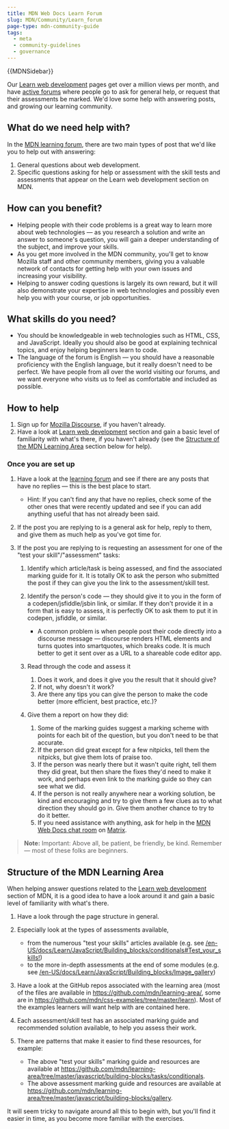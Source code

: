 ```yaml
---
title: MDN Web Docs Learn Forum
slug: MDN/Community/Learn_forum
page-type: mdn-community-guide
tags:
  - meta
  - community-guidelines
  - governance
---
```

{{MDNSidebar}}

Our [Learn web development](/en-US/docs/Learn) pages get over a million views per month, and have [active forums](https://discourse.mozilla.org/c/mdn/learn/250) where people go to ask for general help, or request that their assessments be marked. We'd love some help with answering posts, and growing our learning community.

## What do we need help with?

In the [MDN learning forum](https://discourse.mozilla.org/c/mdn/learn/250), there are two main types of post that we'd like you to help out with answering:

1. General questions about web development.
2. Specific questions asking for help or assessment with the skill tests and assessments that appear on the Learn web development section on MDN.

## How can you benefit?

- Helping people with their code problems is a great way to learn more about web technologies — as you research a solution and write an answer to someone's question, you will gain a deeper understanding of the subject, and improve your skills.
- As you get more involved in the MDN community, you'll get to know Mozilla staff and other community members, giving you a valuable network of contacts for getting help with your own issues and increasing your visibility.
- Helping to answer coding questions is largely its own reward, but it will also demonstrate your expertise in web technologies and possibly even help you with your course, or job opportunities.

## What skills do you need?

- You should be knowledgeable in web technologies such as HTML, CSS, and JavaScript. Ideally you should also be good at explaining technical topics, and enjoy helping beginners learn to code.
- The language of the forum is English — you should have a reasonable proficiency with the English language, but it really doesn't need to be perfect. We have people from all over the world visiting our forums, and we want everyone who visits us to feel as comfortable and included as possible.

## How to help

1. Sign up for [Mozilla Discourse](https://discourse.mozilla.org/), if you haven't already.
2. Have a look at [Learn web development](/en-US/docs/Learn) section and gain a basic level of familiarity with what's there, if you haven't already (see the [Structure of the MDN Learning Area](#structure_of_the_mdn_learning_area) section below for help).

### Once you are set up

1. Have a look at the [learning forum](https://discourse.mozilla.org/c/mdn/learn/250) and see if there are any posts that have no replies — this is the best place to start.

   - Hint: If you can't find any that have no replies, check some of the other ones that were recently updated and see if you can add anything useful that has not already been said.

2. If the post you are replying to is a general ask for help, reply to them, and give them as much help as you've got time for.
3. If the post you are replying to is requesting an assessment for one of the "test your skill"/"assessment" tasks:

   1. Identify which article/task is being assessed, and find the associated marking guide for it. It is totally OK to ask the person who submitted the post if they can give you the link to the assessment/skill test.
   2. Identify the person's code — they should give it to you in the form of a codepen/jsfiddle/jsbin link, or similar. If they don't provide it in a form that is easy to assess, it is perfectly OK to ask them to put it in codepen, jsfiddle, or similar.

      - A common problem is when people post their code directly into a discourse message — discourse renders HTML elements and turns quotes into smartquotes, which breaks code. It is much better to get it sent over as a URL to a shareable code editor app.

   3. Read through the code and assess it

      1. Does it work, and does it give you the result that it should give?
      2. If not, why doesn't it work?
      3. Are there any tips you can give the person to make the code better (more efficient, best practice, etc.)?

   4. Give them a report on how they did:

      1. Some of the marking guides suggest a marking scheme with points for each bit of the question, but you don't need to be that accurate.
      2. If the person did great except for a few nitpicks, tell them the nitpicks, but give them lots of praise too.
      3. If the person was nearly there but it wasn't quite right, tell them they did great, but then share the fixes they'd need to make it work, and perhaps even link to the marking guide so they can see what we did.
      4. If the person is not really anywhere near a working solution, be kind and encouraging and try to give them a few clues as to what direction they should go in. Give them another chance to try to do it better.
      5. If you need assistance with anything, ask for help in the [MDN Web Docs chat room](https://chat.mozilla.org/#/room/#mdn:mozilla.org) on [Matrix](https://wiki.mozilla.org/Matrix).

> **Note:** Important: Above all, be patient, be friendly, be kind. Remember — most of these folks are beginners.

## Structure of the MDN Learning Area

When helping answer questions related to the [Learn web development](/en-US/docs/Learn) section of MDN, it is a good idea to have a look around it and gain a basic level of familiarity with what's there.

1. Have a look through the page structure in general.
2. Especially look at the types of assessments available,

   - from the numerous "test your skills" articles available (e.g. see [/en-US/docs/Learn/JavaScript/Building_blocks/conditionals#Test_your_skills!](/en-US/docs/Learn/JavaScript/Building_blocks/conditionals#test_your_skills!))
   - to the more in-depth assessments at the end of some modules (e.g. see [/en-US/docs/Learn/JavaScript/Building_blocks/Image_gallery](/en-US/docs/Learn/JavaScript/Building_blocks/Image_gallery))

3. Have a look at the GitHub repos associated with the learning area (most of the files are available in <https://github.com/mdn/learning-area/>, some are in <https://github.com/mdn/css-examples/tree/master/learn>). Most of the examples learners will want help with are contained here.
4. Each assessment/skill test has an associated marking guide and recommended solution available, to help you assess their work.
5. There are patterns that make it easier to find these resources, for example:

   - The above "test your skills" marking guide and resources are available at <https://github.com/mdn/learning-area/tree/master/javascript/building-blocks/tasks/conditionals>.
   - The above assessment marking guide and resources are available at <https://github.com/mdn/learning-area/tree/master/javascript/building-blocks/gallery>.

It will seem tricky to navigate around all this to begin with, but you'll find it easier in time, as you become more familiar with the exercises.
